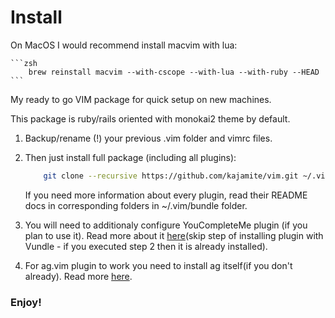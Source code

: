 # Install

On MacOS I would recommend install macvim with lua:

    ```zsh
        brew reinstall macvim --with-cscope --with-lua --with-ruby --HEAD                                       
    ```
My ready to go VIM package for quick setup on new machines.

This package is ruby/rails oriented with monokai2 theme by default.

1. Backup/rename (!) your previous .vim folder and vimrc files.

2. Then just install full package (including all plugins):

    ```zsh
        git clone --recursive https://github.com/kajamite/vim.git ~/.vim
    ```

    If you need more information about every plugin, read their README docs
    in corresponding folders in ~/.vim/bundle folder.

3. You will need to additionaly configure YouCompleteMe plugin (if you plan to use it). Read more about it [here](http://valloric.github.io/YouCompleteMe/)(skip step of installing plugin with Vundle - if you executed step 2 then it is already installed).
4. For ag.vim plugin to work you need to install ag itself(if you don't already). Read more [here](https://github.com/rking/ag.vim).

### Enjoy!

